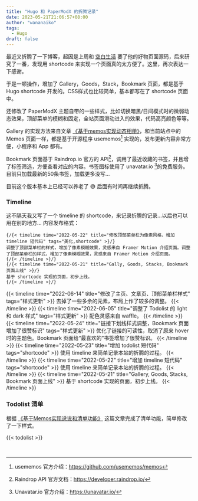 ```yaml
---
title: "Hugo 和 PaperModX 的折腾记录"
date: 2023-05-21T21:06:57+08:00
author: "wananaiko"
tags:
  - Hugo
draft: false
---
```


最近又折腾了一下博客，起因是上周和 [空白生活](https://koobai.com/) 要了他的好物页面源码，后来研究了一番，发现用 shortcode
来实现一个页面真的太方便了。这里，再次表达一下感谢。

于是一顿操作，增加了 Gallery，Goods，Stack，Bookmark 页面，都是基于 Hugo shortcode 开发的。CSS样式也比较简单，基本都写在了
shortcode 页面中。

还修改了 PaperModX 主题自带的一些样式，比如切换暗黑/日间模式时的微弱动态效果，顶部菜单的模糊和固定，全站页面滑动进入的效果，代码高亮颜色等等。

Gallery 的实现方法来自文章 [《基于memos实现动态相册》](https://blog.leonus.cn/2023/photos.html)，和当前站点中的 Memos
页面一样，都是基于开源程序 usememos[^1] 实现的，发布更新内容非常方便，小程序和 App 都有。

Bookmark 页面基于 Raindrop.io 官方的 API[^2]，调用了最近收藏的书签，并且增了标签筛选，方便查看对应的内容。书签图标使用了
unavatar.io [^3]的免费服务。目前只加载最新的50条书签，加载更多没写…

目前这个版本基本上已经可以养老了 😅 后面有时间再继续折腾。

### Timeline

这不隔天我又写了一个 timeline 的 shortcode，来记录折腾的记录…以后也可以用在别的地方…
内容发布格式：

```
{/{< timeline time="2022-05-22" title="修改顶部菜单栏为像素风格，增加timeline 短代码" tags="美化,shortcode" >}/}
调整了顶部菜单栏的样式，增加了像素模糊效果，灵感来自 Framer Motion 介绍页面。调整了顶部菜单栏的样式，增加了像素模糊效果，灵感来自 Framer Motion 介绍页面。
{/{< /timeline >}/}
{/{< timeline time="2022-05-21" title="Gally, Goods, Stacks, Bookmark 页面上线" >}/}
基于 shortcode 实现的页面，初步上线。
{/{< /timeline >}/}
```

{{< timeline time="2022-06-14" title="修改了主页、文章页、顶部菜单栏样式" tags="样式更新" >}}
去掉了一些多余的元素，布局上作了较多的调整。
{{< /timeline >}}
{{< timeline time="2022-06-05" title="调整了 Todolist 的 light 和 dark 样式" tags="样式更新" >}}
配色灵感来自 waffle。
{{< /timeline >}}
{{< timeline time="2022-05-24" title="链接下划线样式调整，Bookmark 页面增加了很赞标识" tags="样式更新" >}}
优化了链接的可读性，取消了原来 hover 时的主题色。Bookmark 页面给“最喜欢的”书签增加了很赞标识。
{{< /timeline >}}
{{< timeline time="2022-05-23" title="增加 todolist 短代码" tags="shortcode" >}}
使用 timeline 来简单记录本站的折腾的过程。
{{< /timeline >}}
{{< timeline time="2022-05-22" title="增加 timeline 短代码" tags="shortcode" >}}
使用 timeline 来简单记录本站的折腾的过程。
{{< /timeline >}}
{{< timeline time="2022-05-21" title="Gallery, Goods, Stacks, Bookmark 页面上线" >}}
基于 shortcode 实现的页面，初步上线。
{{< /timeline >}}

### Todolist 清单

根据 [《基于Memos实现说说和清单功能》](https://blog.leonus.cn/2023/memeos.html) 这篇文章完成了清单功能，简单修改了一下样式。

{{< todolist >}}

&nbsp;

[^1]: usememos 官方介绍：https://github.com/usememos/memos
[^2]: Raindrop API 官方文档：https://developer.raindrop.io/
[^3]: Unavatar.io 官方介绍：https://unavatar.io/
